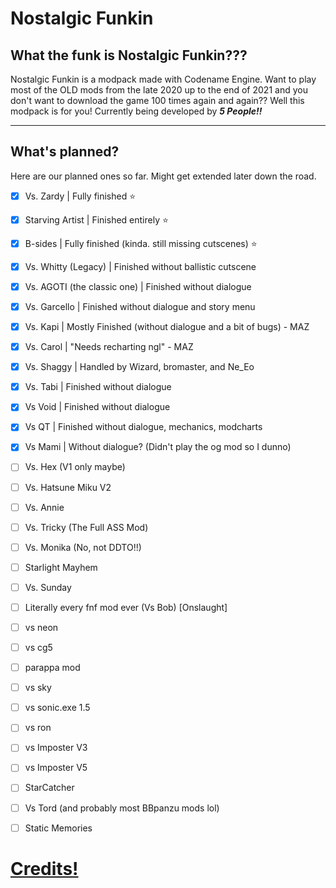 # Nostalgic Funkin

## What the funk is Nostalgic Funkin???

Nostalgic Funkin is a modpack made with Codename Engine. Want to play most of the OLD mods from the late 2020 up to the end of 2021 and you don't want to download the game 100 times again and again?? Well this modpack is for you! Currently being developed by ***5 People!!***

--------------------

## What's planned?

Here are our planned ones so far. Might get extended later down the road.

- [x] Vs. Zardy | Fully finished ⭐
- [x] Starving Artist | Finished entirely ⭐
- [x] B-sides | Fully finished (kinda. still missing cutscenes) ⭐
- [x] Vs. Whitty (Legacy) | Finished without ballistic cutscene
- [x] Vs. AGOTI (the classic one) | Finished without dialogue
- [x] Vs. Garcello | Finished without dialogue and story menu
- [x] Vs. Kapi | Mostly Finished (without dialogue and a bit of bugs) - MAZ
- [x] Vs. Carol | "Needs recharting ngl" - MAZ
- [x] Vs. Shaggy | Handled by Wizard, bromaster, and Ne_Eo
- [x] Vs. Tabi | Finished without dialogue
- [x] Vs Void | Finished without dialogue
- [x] Vs QT | Finished without dialogue, mechanics, modcharts
- [x] Vs Mami | Without dialogue? (Didn't play the og mod so I dunno)
- [ ] Vs. Hex (V1 only maybe)
- [ ] Vs. Hatsune Miku V2
- [ ] Vs. Annie
- [ ] Vs. Tricky (The Full ASS Mod)
- [ ] Vs. Monika (No, not DDTO!!)
- [ ] Starlight Mayhem
- [ ] Vs. Sunday
- [ ] Literally every fnf mod ever (Vs Bob) [Onslaught]
- [ ] vs neon
- [ ] vs cg5
- [ ] parappa mod
- [ ] vs sky
- [ ] vs sonic.exe 1.5
- [ ] vs ron
- [ ] vs Imposter V3
- [ ] vs Imposter V5
- [ ] StarCatcher
- [ ] Vs Tord (and probably most BBpanzu mods lol) 
- [ ] Static Memories



# [Credits!](https://github.com/NULLSonic/NostalgicFunkin/blob/main/data/config/credits.xml)
